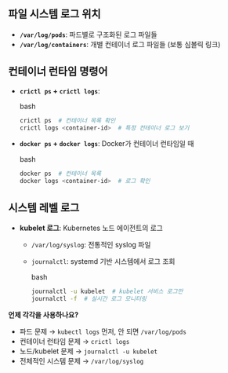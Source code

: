 ## 파일 시스템 로그 위치

- **`/var/log/pods`**: 파드별로 구조화된 로그 파일들
- **`/var/log/containers`**: 개별 컨테이너 로그 파일들 (보통 심볼릭 링크)

## 컨테이너 런타임 명령어

- **`crictl ps` + `crictl logs`**:
    
    bash
    
    ```bash
    crictl ps  # 컨테이너 목록 확인
    crictl logs <container-id>  # 특정 컨테이너 로그 보기
    ```
    
- **`docker ps` + `docker logs`**: Docker가 컨테이너 런타임일 때
    
    bash
    
    ```bash
    docker ps  # 컨테이너 목록
    docker logs <container-id>  # 로그 확인
    ```
    

## 시스템 레벨 로그

- **kubelet 로그**: Kubernetes 노드 에이전트의 로그
    - `/var/log/syslog`: 전통적인 syslog 파일
    - `journalctl`: systemd 기반 시스템에서 로그 조회
        
        bash
        
        ```bash
        journalctl -u kubelet  # kubelet 서비스 로그만
        journalctl -f  # 실시간 로그 모니터링
        ```
        

**언제 각각을 사용하나요?**

- 파드 문제 → `kubectl logs` 먼저, 안 되면 `/var/log/pods`
- 컨테이너 런타임 문제 → `crictl logs`
- 노드/kubelet 문제 → `journalctl -u kubelet`
- 전체적인 시스템 문제 → `/var/log/syslog`